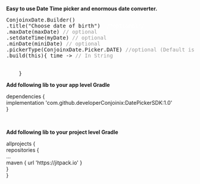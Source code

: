 <p><strong>Easy to use Date Time picker and enormous date converter.</strong></p>
<pre>ConjoinxDate.Builder()<br/>.title("Choose date of birth") <span style="color: #fff;"> /*optional*/</span>
.maxDate(maxDate) <span style="color: #999999;">// optional </span>
.setdateTime(myDate) <span style="color: #999999;">// optional</span>
.minDate(miniDate) <span style="color: #999999;">// optional</span>
.pickerType(ConjoinxDate.Picker.DATE) <span style="color: #999999;">//optional (Default is Picker.DATETIME )</span>  
.build(this){ time -&gt; <span style="color: #999999;">// In String</span><br />        <br />        <br />    }</pre>
<p><strong>Add following lib to your app level Gradle</strong></p>
<p>dependencies {<br />implementation 'com.github.developerConjoinix:DatePickerSDK:1.0'<br />}<strong><br /></strong></p>
<p>&nbsp;</p>
<p><strong>Add following lib to your project level Gradle</strong></p>
<div>allprojects {</div>
<div>repositories {</div>
<div>...</div>
<div>maven { url 'https://jitpack.io' }</div>
<div>}</div>
<div>}</div>
 
